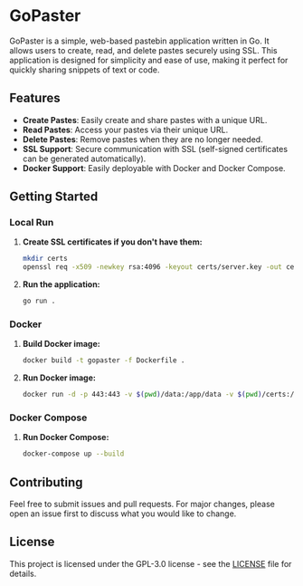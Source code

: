 # GoPaster

GoPaster is a simple, web-based pastebin application written in Go. It allows users to create, read, and delete pastes securely using SSL. This application is designed for simplicity and ease of use, making it perfect for quickly sharing snippets of text or code.

## Features

- **Create Pastes**: Easily create and share pastes with a unique URL.
- **Read Pastes**: Access your pastes via their unique URL.
- **Delete Pastes**: Remove pastes when they are no longer needed.
- **SSL Support**: Secure communication with SSL (self-signed certificates can be generated automatically).
- **Docker Support**: Easily deployable with Docker and Docker Compose.

## Getting Started

### Local Run

1. **Create SSL certificates if you don't have them:**

    ```sh
    mkdir certs
    openssl req -x509 -newkey rsa:4096 -keyout certs/server.key -out certs/server.crt -days 365 -nodes -subj "/CN=localhost"
    ```

2. **Run the application:**

    ```sh
    go run .
    ```

### Docker

1. **Build Docker image:**

    ```sh
    docker build -t gopaster -f Dockerfile .
    ```

2. **Run Docker image:**

    ```sh
    docker run -d -p 443:443 -v $(pwd)/data:/app/data -v $(pwd)/certs:/app/certs gopaster
    ```

### Docker Compose

1. **Run Docker Compose:**

    ```sh
    docker-compose up --build
    ```

## Contributing

Feel free to submit issues and pull requests. For major changes, please open an issue first to discuss what you would like to change.

## License

This project is licensed under the GPL-3.0 license - see the [LICENSE](LICENSE) file for details.